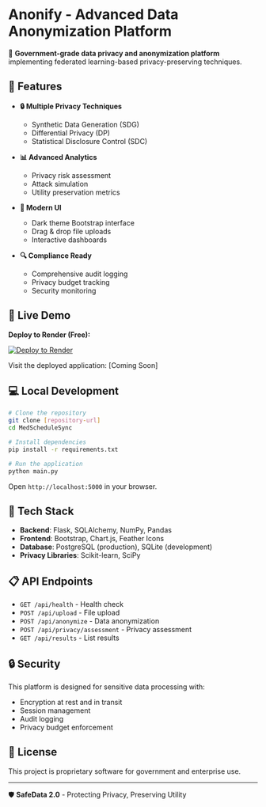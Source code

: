 # Anonify - Advanced Data Anonymization Platform

🔐 **Government-grade data privacy and anonymization platform** implementing federated learning-based privacy-preserving techniques.

## 🌟 Features

- **🔒 Multiple Privacy Techniques**
  - Synthetic Data Generation (SDG)
  - Differential Privacy (DP)
  - Statistical Disclosure Control (SDC)

- **📊 Advanced Analytics**
  - Privacy risk assessment
  - Attack simulation
  - Utility preservation metrics

- **🎨 Modern UI**
  - Dark theme Bootstrap interface
  - Drag & drop file uploads
  - Interactive dashboards

- **🔍 Compliance Ready**
  - Comprehensive audit logging
  - Privacy budget tracking
  - Security monitoring

## 🚀 Live Demo

**Deploy to Render (Free):**

[![Deploy to Render](https://render.com/images/deploy-to-render-button.svg)](https://render.com/deploy?repo=https://github.com/Jishnuvpz/safedata-20)

Visit the deployed application: [Coming Soon]

## 💻 Local Development

```bash
# Clone the repository
git clone [repository-url]
cd MedScheduleSync

# Install dependencies
pip install -r requirements.txt

# Run the application
python main.py
```

Open `http://localhost:5000` in your browser.

## 🔧 Tech Stack

- **Backend**: Flask, SQLAlchemy, NumPy, Pandas
- **Frontend**: Bootstrap, Chart.js, Feather Icons
- **Database**: PostgreSQL (production), SQLite (development)
- **Privacy Libraries**: Scikit-learn, SciPy

## 📋 API Endpoints

- `GET /api/health` - Health check
- `POST /api/upload` - File upload
- `POST /api/anonymize` - Data anonymization
- `POST /api/privacy/assessment` - Privacy assessment
- `GET /api/results` - List results

## 🔒 Security

This platform is designed for sensitive data processing with:
- Encryption at rest and in transit
- Session management
- Audit logging
- Privacy budget enforcement

## 📄 License

This project is proprietary software for government and enterprise use.

---

🛡️ **SafeData 2.0** - Protecting Privacy, Preserving Utility
